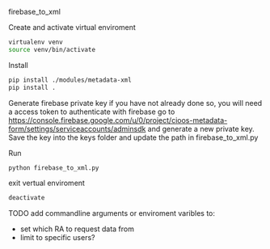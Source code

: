 firebase_to_xml

Create and activate virtual enviroment
```bash
virtualenv venv
source venv/bin/activate
```

Install
```bash
pip install ./modules/metadata-xml
pip install .
```

Generate firebase private key
if you have not already done so, you will need a access token to authenticate with firebase
go to https://console.firebase.google.com/u/0/project/cioos-metadata-form/settings/serviceaccounts/adminsdk
and generate a new private key. Save the key into the keys folder and update the path in firebase_to_xml.py

Run
```bash
python firebase_to_xml.py
```

exit vertual enviroment
```bash
deactivate
```


TODO add commandline arguments or enviroment varibles to:
- set which RA to request data from
- limit to specific users?
